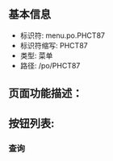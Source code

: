 
## 基本信息

- 标识符: menu.po.PHCT87
- 标识符缩写: PHCT87
- 类型: 菜单
- 路径: /po/PHCT87

## 页面功能描述：





## 按钮列表:


### 查询


